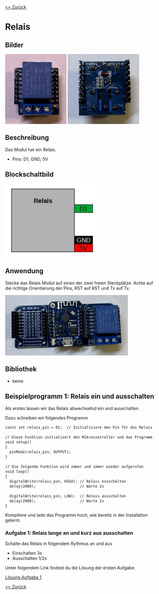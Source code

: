 [<< Zurück](../README.md)

# Relais

## Bilder

<img src="Bilder/Relais_vorne.JPEG" alt="drawing" width="200"/>
<img src="Bilder/Relais_hinten.JPEG" alt="drawing" width="233"/>

## Beschreibung

Das Modul hat ein Relais.

- Pins: D1, GND, 5V

## Blockschaltbild

<img src="Bilder/pins.jpg" alt="drawing" width="300"/>

## Anwendung

Stecke das Relais Modul auf einen der zwei freien Steckplätze. Achte auf die richtige Orientierung der Pins, RST auf RST und Tx auf Tx.

<img src="Bilder/D1_Mini_Relais_gesteckt.JPEG" alt="drawing" width="400"/>

## Bibliothek

- keine

## Beispielprogramm 1: Relais ein und ausschalten 

Als erstes lassen wir das Relais abwechselnd ein und ausschalten

Dazu schreiben wir folgendes Programm

```
const int relais_pin = D1;  // Initialisiere den Pin für das Relais

// Diese Funktion initialisert den Mikrocontroller und das Programm
void setup()
{
  pinMode(relais_pin, OUTPUT);
}

// Die folgende Funktion wird immer und immer wieder aufgerufen
void loop() 
{
  digitalWrite(relais_pin, HIGH); // Relais einschalten
  delay(2000);                    // Warte 2s
 
  digitalWrite(relais_pin, LOW);  // Relais ausschalten
  delay(2000);                    // Warte 2s
}
```
Kompiliere und lade das Programm hoch, wie bereits in der Installation gelernt.


### Aufgabe 1: Relais lange an und kurz aus ausschalten

Schalte das Relais in folgendem Rythmus an und aus

- Einschalten 3s
- Ausschalten 1/2s

Unter folgendem Link findest du die Lösung der ersten Aufgabe.

[Lösung Aufgabe 1](loesung_1.md)

[<< Zurück](../README.md) 